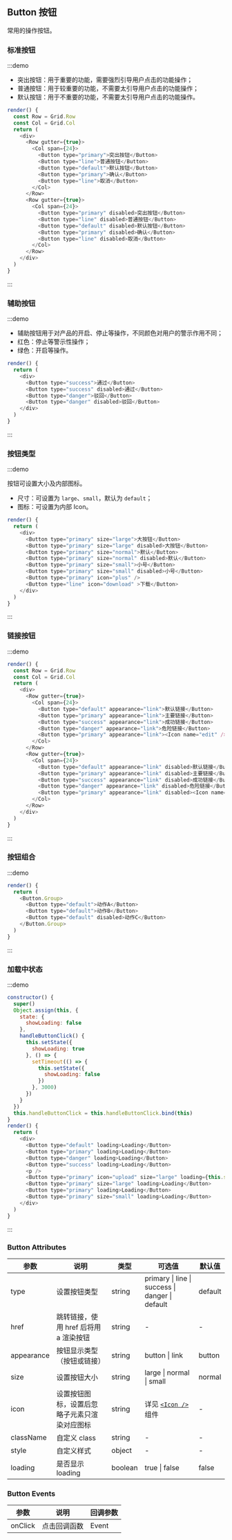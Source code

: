 ## Button 按钮

常用的操作按钮。

### 标准按钮

:::demo

- 突出按钮：用于重要的功能，需要强烈引导用户点击的功能操作；
- 普通按钮：用于较重要的功能，不需要太引导用户点击的功能操作；
- 默认按钮：用于不重要的功能，不需要太引导用户点击的功能操作。

```js
render() {
  const Row = Grid.Row
  const Col = Grid.Col
  return (
    <div>
      <Row gutter={true}>
        <Col span={24}>
          <Button type="primary">突出按钮</Button>
          <Button type="line">普通按钮</Button>
          <Button type="default">默认按钮</Button>
          <Button type="primary">确认</Button>
          <Button type="line">取消</Button>
        </Col>
      </Row>
      <Row gutter={true}>
        <Col span={24}>
          <Button type="primary" disabled>突出按钮</Button>
          <Button type="line" disabled>普通按钮</Button>
          <Button type="default" disabled>默认按钮</Button>
          <Button type="primary" disabled>确认</Button>
          <Button type="line" disabled>取消</Button>
        </Col>
      </Row>
    </div>
  )
}
```

:::

### 辅助按钮

:::demo

- 辅助按钮用于对产品的开启、停止等操作，不同颜色对用户的警示作用不同；
- 红色：停止等警示性操作；
- 绿色：开启等操作。

```js
render() {
  return (
    <div>
      <Button type="success">通过</Button>
      <Button type="success" disabled>通过</Button>
      <Button type="danger">驳回</Button>
      <Button type="danger" disabled>驳回</Button>
    </div>
  )
}
```

:::

### 按钮类型

:::demo

按钮可设置大小及内部图标。

- 尺寸：可设置为 `large`、`small`，默认为 `default`；
- 图标：可设置为内部 Icon。

```js
render() {
  return (
    <div>
      <Button type="primary" size="large">大按钮</Button>
      <Button type="primary" size="large" disabled>大按钮</Button>
      <Button type="primary" size="normal">默认</Button>
      <Button type="primary" size="normal" disabled>默认</Button>
      <Button type="primary" size="small">小号</Button>
      <Button type="primary" size="small" disabled>小号</Button>
      <Button type="primary" icon="plus" />
      <Button type="line" icon="download" >下载</Button>
    </div>
  )
}
```

:::

### 链接按钮

:::demo

```js
render() {
  const Row = Grid.Row
  const Col = Grid.Col
  return (
    <div>
      <Row gutter={true}>
        <Col span={24}>
          <Button type="default" appearance="link">默认链接</Button>
          <Button type="primary" appearance="link">主要链接</Button>
          <Button type="success" appearance="link">成功链接</Button>
          <Button type="danger" appearance="link">危险链接</Button>
          <Button type="primary" appearance="link"><Icon name="edit" /></Button>
        </Col>
      </Row>
      <Row gutter={true}>
        <Col span={24}>
          <Button type="default" appearance="link" disabled>默认链接</Button>
          <Button type="primary" appearance="link" disabled>主要链接</Button>
          <Button type="success" appearance="link" disabled>成功链接</Button>
          <Button type="danger" appearance="link" disabled>危险链接</Button>
          <Button type="primary" appearance="link" disabled><Icon name="edit" /></Button>
        </Col>
      </Row>
    </div>
  )
}
```

:::

### 按钮组合

:::demo

```js
render() {
  return (
    <Button.Group>
      <Button type="default">动作A</Button>
      <Button type="default">动作B</Button>
      <Button type="default" disabled>动作C</Button>
    </Button.Group>
  )
}
```

:::

### 加载中状态

:::demo

```js
constructor() {
  super()
  Object.assign(this, {
    state: {
      showLoading: false
    },
    handleButtonClick() {
      this.setState({
        showLoading: true
      }, () => {
        setTimeout(() => {
          this.setState({
            showLoading: false
          })
        }, 3000)
      })
    }
  })
  this.handleButtonClick = this.handleButtonClick.bind(this)
}
render() {
  return (
    <div>
      <Button type="default" loading>Loading</Button>
      <Button type="primary" loading>Loading</Button>
      <Button type="danger" loading>Loading</Button>
      <Button type="success" loading>Loading</Button>
      <p />
      <Button type="primary" icon="upload" size="large" loading={this.state.showLoading} onClick={this.handleButtonClick}>Click me</Button>
      <Button type="primary" size="large" loading>Loading</Button>
      <Button type="primary" loading>Loading</Button>
      <Button type="primary" size="small" loading>Loading</Button>
    </div>
  )
}
```

:::

### Button Attributes

| 参数       | 说明                                         | 类型    | 可选值                                          | 默认值  |
| ---------- | -------------------------------------------- | ------- | ----------------------------------------------- | ------- |
| type       | 设置按钮类型                                 | string  | primary \| line \| success \| danger \| default | default |
| href       | 跳转链接，使用 href 后将用 a 渲染按钮        | string  | -                                               | -       |
| appearance | 按钮显示类型（按钮或链接）                   | string  | button \| link                                  | button  |
| size       | 设置按钮大小                                 | string  | large \| normal \| small                        | normal  |
| icon       | 设置按钮图标，设置后忽略子元素只渲染对应图标 | string  | 详见 [`<Icon />`](/#/zh-CN/docs/icon) 组件      | -       |
| className  | 自定义 class                                 | string  | -                                               | -       |
| style      | 自定义样式                                   | object  | -                                               | -       |
| loading    | 是否显示 loading                             | boolean | true \| false                                   | false   |

### Button Events

| 参数    | 说明         | 回调参数 |
| ------- | ------------ | -------- |
| onClick | 点击回调函数 | Event    |
